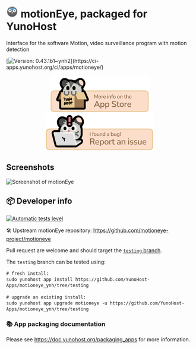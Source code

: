 <!--
N.B.: This README was automatically generated by <https://github.com/YunoHost/apps_tools/blob/main/readme_generator>
It shall NOT be edited by hand.
-->

<h1>
  <img src="https://raw.githubusercontent.com/YunoHost/apps/main/logos/motioneye.png" width="32px" alt="Logo of motionEye">
  motionEye, packaged for YunoHost
</h1>

Interface for the software Motion, video surveillance program with motion detection

[![Version: 0.43.1b1~ynh2](https://img.shields.io/badge/Version-0.43.1b1~ynh2-rgb(18,138,11)?style=for-the-badge)](https://ci-apps.yunohost.org/ci/apps/motioneye/)

<div align="center">
<a href="https://apps.yunohost.org/app/motioneye"><img height="100px" src="https://github.com/YunoHost/yunohost-artwork/raw/refs/heads/main/badges/neopossum-badges/badge_more_info_on_the_appstore.svg"/></a>
<a href="https://github.com/YunoHost-Apps/motioneye_ynh/issues"><img height="100px" src="https://github.com/YunoHost/yunohost-artwork/raw/refs/heads/main/badges/neopossum-badges/badge_report_an_issue.svg"/></a>
</div>


## Screenshots
![Screenshot of motionEye](./doc/screenshots/example.png)

## 📦 Developer info

[![Automatic tests level](https://apps.yunohost.org/badge/cilevel/motioneye)](https://ci-apps.yunohost.org/ci/apps/motioneye/)

🛠️ Upstream motionEye repository: <https://github.com/motioneye-project/motioneye>

Pull request are welcome and should target the [`testing` branch](https://github.com/YunoHost-Apps/motioneye_ynh/tree/testing).

The `testing` branch can be tested using:
```
# fresh install:
sudo yunohost app install https://github.com/YunoHost-Apps/motioneye_ynh/tree/testing

# upgrade an existing install:
sudo yunohost app upgrade motioneye -u https://github.com/YunoHost-Apps/motioneye_ynh/tree/testing
```

### 📚 App packaging documentation

Please see <https://doc.yunohost.org/packaging_apps> for more information.